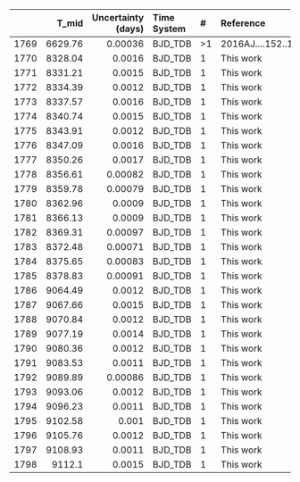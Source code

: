 |      |   T_mid |   Uncertainty (days) | Time System   | #   | Reference           |
|-----:|--------:|---------------------:|:--------------|:----|:--------------------|
| 1769 | 6629.76 |              0.00036 | BJD_TDB       | >1  | 2016AJ....152..161D |
| 1770 | 8328.04 |              0.0016  | BJD_TDB       | 1   | This work           |
| 1771 | 8331.21 |              0.0015  | BJD_TDB       | 1   | This work           |
| 1772 | 8334.39 |              0.0012  | BJD_TDB       | 1   | This work           |
| 1773 | 8337.57 |              0.0016  | BJD_TDB       | 1   | This work           |
| 1774 | 8340.74 |              0.0015  | BJD_TDB       | 1   | This work           |
| 1775 | 8343.91 |              0.0012  | BJD_TDB       | 1   | This work           |
| 1776 | 8347.09 |              0.0016  | BJD_TDB       | 1   | This work           |
| 1777 | 8350.26 |              0.0017  | BJD_TDB       | 1   | This work           |
| 1778 | 8356.61 |              0.00082 | BJD_TDB       | 1   | This work           |
| 1779 | 8359.78 |              0.00079 | BJD_TDB       | 1   | This work           |
| 1780 | 8362.96 |              0.0009  | BJD_TDB       | 1   | This work           |
| 1781 | 8366.13 |              0.0009  | BJD_TDB       | 1   | This work           |
| 1782 | 8369.31 |              0.00097 | BJD_TDB       | 1   | This work           |
| 1783 | 8372.48 |              0.00071 | BJD_TDB       | 1   | This work           |
| 1784 | 8375.65 |              0.00083 | BJD_TDB       | 1   | This work           |
| 1785 | 8378.83 |              0.00091 | BJD_TDB       | 1   | This work           |
| 1786 | 9064.49 |              0.0012  | BJD_TDB       | 1   | This work           |
| 1787 | 9067.66 |              0.0015  | BJD_TDB       | 1   | This work           |
| 1788 | 9070.84 |              0.0012  | BJD_TDB       | 1   | This work           |
| 1789 | 9077.19 |              0.0014  | BJD_TDB       | 1   | This work           |
| 1790 | 9080.36 |              0.0012  | BJD_TDB       | 1   | This work           |
| 1791 | 9083.53 |              0.0011  | BJD_TDB       | 1   | This work           |
| 1792 | 9089.89 |              0.00086 | BJD_TDB       | 1   | This work           |
| 1793 | 9093.06 |              0.0012  | BJD_TDB       | 1   | This work           |
| 1794 | 9096.23 |              0.0011  | BJD_TDB       | 1   | This work           |
| 1795 | 9102.58 |              0.001   | BJD_TDB       | 1   | This work           |
| 1796 | 9105.76 |              0.0012  | BJD_TDB       | 1   | This work           |
| 1797 | 9108.93 |              0.0011  | BJD_TDB       | 1   | This work           |
| 1798 | 9112.1  |              0.0015  | BJD_TDB       | 1   | This work           |